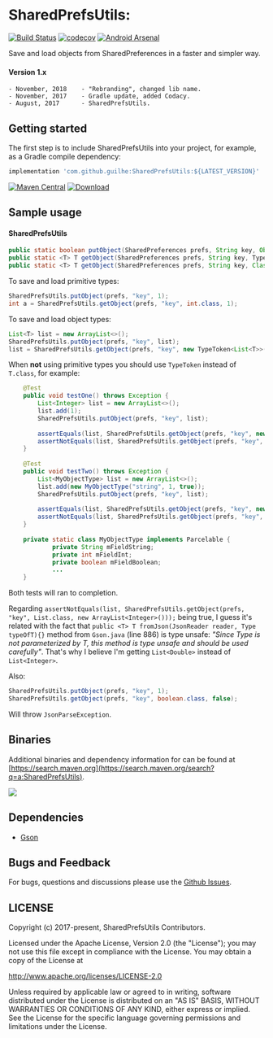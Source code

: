 # SharedPrefsUtils:
[![Build Status](https://travis-ci.org/GuilhE/SharedPrefsUtils.svg?branch=master)](https://travis-ci.org/GuilhE/SharedPrefsUtils) [![codecov](https://codecov.io/gh/GuilhE/SharedPrefsUtils/branch/master/graph/badge.svg)](https://codecov.io/gh/GuilhE/SharedPrefsUtils) [![Android Arsenal](https://img.shields.io/badge/Android%20Arsenal-SharedPrefsUtils-brightgreen.svg?style=flat)](https://android-arsenal.com/details/1/6114)

Save and load objects from SharedPreferences in a faster and simpler way.

#### Version 1.x
    - November, 2018    - "Rebranding", changed lib name.
    - November, 2017    - Gradle update, added Codacy.
    - August, 2017      - SharedPrefsUtils.


## Getting started

The first step is to include SharedPrefsUtils into your project, for example, as a Gradle compile dependency:

```groovy
implementation 'com.github.guilhe:SharedPrefsUtils:${LATEST_VERSION}'
```
[![Maven Central](https://maven-badges.herokuapp.com/maven-central/com.github.guilhe/SharedPrefsUtils/badge.svg)](https://search.maven.org/search?q=a:SharedPrefsUtils)  [ ![Download](https://api.bintray.com/packages/gdelgado/android/SharedPrefsUtils/images/download.svg) ](https://bintray.com/gdelgado/android/SharedPrefsUtils/_latestVersion)
## Sample usage

#### SharedPrefsUtils

```java
public static boolean putObject(SharedPreferences prefs, String key, Object object) {}
public static <T> T getObject(SharedPreferences prefs, String key, TypeToken<T> type, T defaultValue) {}
public static <T> T getObject(SharedPreferences prefs, String key, Class<T> object, T defaultValue) {}
```

To save and load primitive types:
```java
SharedPrefsUtils.putObject(prefs, "key", 1);
int a = SharedPrefsUtils.getObject(prefs, "key", int.class, 1);
```

To save and load object types:
```java
List<T> list = new ArrayList<>();
SharedPrefsUtils.putObject(prefs, "key", list);
list = SharedPrefsUtils.getObject(prefs, "key", new TypeToken<List<T>>(){}, new ArrayList<T>()));
```

When __not__ using primitive types you should use `TypeToken` instead of `T.class`, for example:
```java
    @Test
    public void testOne() throws Exception {
        List<Integer> list = new ArrayList<>();
        list.add(1);
        SharedPrefsUtils.putObject(prefs, "key", list);
        
        assertEquals(list, SharedPrefsUtils.getObject(prefs, "key", new TypeToken<List<Integer>>(){}, new ArrayList<Integer>()));
        assertNotEquals(list, SharedPrefsUtils.getObject(prefs, "key", List.class, new ArrayList<Integer>()));
    }
    
    @Test
    public void testTwo() throws Exception {
        List<MyObjectType> list = new ArrayList<>();
        list.add(new MyObjectType("string", 1, true));
        SharedPrefsUtils.putObject(prefs, "key", list);
        
        assertEquals(list, SharedPrefsUtils.getObject(prefs, "key", new TypeToken<List<MyObjectType>>() {}, new ArrayList<MyObjectType>()));
        assertNotEquals(list, SharedPrefsUtils.getObject(prefs, "key", List.class, new ArrayList<MyObjectType>()));
    }
    
    private static class MyObjectType implements Parcelable {
            private String mFieldString;
            private int mFieldInt;
            private boolean mFieldBoolean;
            ...
    }
```
Both tests will ran to completion.

Regarding `assertNotEquals(list, SharedPrefsUtils.getObject(prefs, "key", List.class, new ArrayList<Integer>()));` being true, I guess it's related with the fact that `public <T> T fromJson(JsonReader reader, Type typeOfT){}` method from `Gson.java` (line 886) is type unsafe\:
 _"Since Type is not parameterized by T, this method is type unsafe and should be used carefully"_.
 That's why I believe I'm getting `List<Double>` instead of `List<Integer>`.

Also:
```java
SharedPrefsUtils.putObject(prefs, "key", 1);
SharedPrefsUtils.getObject(prefs, "key", boolean.class, false);
```

Will throw `JsonParseException`.


## Binaries

Additional binaries and dependency information for can be found at [https://search.maven.org](https://search.maven.org/search?q=a:SharedPrefsUtils).

<a href='https://bintray.com/gdelgado/android/SharedPrefsUtils?source=watch' alt='Get automatic notifications about new "SharedPrefsUtils" versions'><img src='https://www.bintray.com/docs/images/bintray_badge_bw.png'></a>

## Dependencies

- [Gson](https://github.com/google/gson)

## Bugs and Feedback

For bugs, questions and discussions please use the [Github Issues](https://github.com/GuilhE/SharedPrefsUtils/issues).

 
## LICENSE

Copyright (c) 2017-present, SharedPrefsUtils Contributors.

Licensed under the Apache License, Version 2.0 (the "License");
you may not use this file except in compliance with the License.
You may obtain a copy of the License at

<http://www.apache.org/licenses/LICENSE-2.0>

Unless required by applicable law or agreed to in writing, software
distributed under the License is distributed on an "AS IS" BASIS,
WITHOUT WARRANTIES OR CONDITIONS OF ANY KIND, either express or implied.
See the License for the specific language governing permissions and
limitations under the License.

